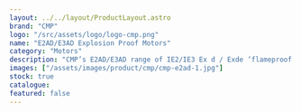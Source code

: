 ```yaml
---
layout: ../../layout/ProductLayout.astro
brand: "CMP"
logo: "/src/assets/logo/logo-cmp.png"
name: "E2AD/E3AD Explosion Proof Motors"
category: "Motors"
description: "CMP’s E2AD/E3AD range of IE2/IE3 Ex d / Exde ‘flameproof’ motors are certified for use in Zone 1, Class 1, Group IIA, IIB, IIC hazardous locations. These motors are designed to contain any sparks within the motor without igniting external vapours. They incorporate features such as a robust cast iron construction and special terminal box to meet the stringent certification requirements."
images: ["/assets/images/product/cmp/cmp-e2ad-1.jpg"]
stock: true
catalogue:
featured: false
---
```

